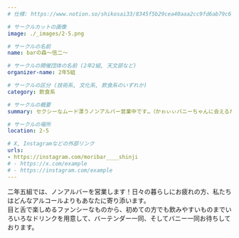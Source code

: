 ```yaml
---
# 仕様: https://www.notion.so/shikosai33/8345f5b29cea40aaa2cc9fd6ab79c6a6?pvs=4#5438a1577b604f39a67658a72f2283b8

# サークルカットの画像
image: ./_images/2-5.png

# サークルの名前
name: barの森～信二～

# サークルの開催団体の名前 (2年2組, 天文部など)
organizer-name: 2年5組

# サークルの区分 (技術系, 文化系, 飲食系のいずれか)
category: 飲食系

# サークルの概要
summary: セクシーなムード漂うノンアルバー営業中です…（かゎぃぃバニーちゃんに会えるかも…♡）

# サークルの場所
location: 2-5

# X, Instagramなどの外部リンク
urls:
- https://instagram.com/moribar____shinji
# - https://x.com/example
# - https://instagram.com/example
---
```

二年五組では、ノンアルバーを営業します！日々の暮らしにお疲れの方、私たちはどんなアルコールよりもあなたに寄り添います。<br>
目と舌で楽しめるファンシーなものから、初めての方でも飲みやすいものまでいろいろなドリンクを用意して、バーテンダー一同、そしてバニー一同お待ちしております。
